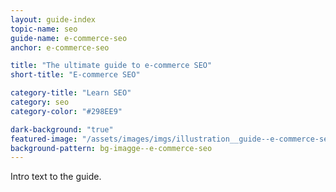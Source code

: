 ```yaml
---
layout: guide-index
topic-name: seo
guide-name: e-commerce-seo
anchor: e-commerce-seo

title: "The ultimate guide to e-commerce SEO"
short-title: "E-commerce SEO"

category-title: "Learn SEO"
category: seo
category-color: "#298EE9"

dark-background: "true"
featured-image: "/assets/images/imgs/illustration__guide--e-commerce-seo.png"
background-pattern: bg-imagge--e-commerce-seo
---
```


Intro text to the guide.